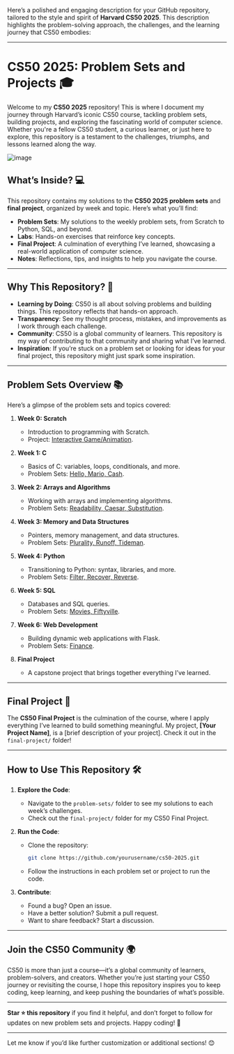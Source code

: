 Here’s a polished and engaging description for your GitHub repository, tailored to the style and spirit of **Harvard CS50 2025**. This description highlights the problem-solving approach, the challenges, and the learning journey that CS50 embodies:

---

# **CS50 2025: Problem Sets and Projects** 🎓

Welcome to my **CS50 2025** repository! This is where I document my journey through Harvard’s iconic CS50 course, tackling problem sets, building projects, and exploring the fascinating world of computer science. Whether you're a fellow CS50 student, a curious learner, or just here to explore, this repository is a testament to the challenges, triumphs, and lessons learned along the way.

![image](https://github.com/user-attachments/assets/4c098a81-269a-4eea-9685-872f0b917753)


## **What’s Inside?** 💻

This repository contains my solutions to the **CS50 2025 problem sets** and **final project**, organized by week and topic. Here’s what you’ll find:

- **Problem Sets**: My solutions to the weekly problem sets, from Scratch to Python, SQL, and beyond.
- **Labs**: Hands-on exercises that reinforce key concepts.
- **Final Project**: A culmination of everything I’ve learned, showcasing a real-world application of computer science.
- **Notes**: Reflections, tips, and insights to help you navigate the course.

---

## **Why This Repository?** 🌟

- **Learning by Doing**: CS50 is all about solving problems and building things. This repository reflects that hands-on approach.
- **Transparency**: See my thought process, mistakes, and improvements as I work through each challenge.
- **Community**: CS50 is a global community of learners. This repository is my way of contributing to that community and sharing what I’ve learned.
- **Inspiration**: If you’re stuck on a problem set or looking for ideas for your final project, this repository might just spark some inspiration.

---

## **Problem Sets Overview** 📚

Here’s a glimpse of the problem sets and topics covered:

1. **Week 0: Scratch**  
   - Introduction to programming with Scratch.  
   - Project: [Interactive Game/Animation](#).

2. **Week 1: C**  
   - Basics of C: variables, loops, conditionals, and more.  
   - Problem Sets: [Hello, Mario, Cash](#).

3. **Week 2: Arrays and Algorithms**  
   - Working with arrays and implementing algorithms.  
   - Problem Sets: [Readability, Caesar, Substitution](#).

4. **Week 3: Memory and Data Structures**  
   - Pointers, memory management, and data structures.  
   - Problem Sets: [Plurality, Runoff, Tideman](#).

5. **Week 4: Python**  
   - Transitioning to Python: syntax, libraries, and more.  
   - Problem Sets: [Filter, Recover, Reverse](#).

6. **Week 5: SQL**  
   - Databases and SQL queries.  
   - Problem Sets: [Movies, Fiftyville](#).

7. **Week 6: Web Development**  
   - Building dynamic web applications with Flask.  
   - Problem Sets: [Finance](#).

8. **Final Project**  
   - A capstone project that brings together everything I’ve learned.  

---

## **Final Project** 🚀

The **CS50 Final Project** is the culmination of the course, where I apply everything I’ve learned to build something meaningful. My project, **[Your Project Name]**, is a [brief description of your project]. Check it out in the `final-project/` folder!

---

## **How to Use This Repository** 🛠️

1. **Explore the Code**:
   - Navigate to the `problem-sets/` folder to see my solutions to each week’s challenges.
   - Check out the `final-project/` folder for my CS50 Final Project.

2. **Run the Code**:
   - Clone the repository:
     ```bash
     git clone https://github.com/yourusername/cs50-2025.git
     ```
   - Follow the instructions in each problem set or project to run the code.

3. **Contribute**:
   - Found a bug? Open an issue.
   - Have a better solution? Submit a pull request.
   - Want to share feedback? Start a discussion.

---

## **Join the CS50 Community** 🌍

CS50 is more than just a course—it’s a global community of learners, problem-solvers, and creators. Whether you’re just starting your CS50 journey or revisiting the course, I hope this repository inspires you to keep coding, keep learning, and keep pushing the boundaries of what’s possible.

---

**Star ⭐ this repository** if you find it helpful, and don’t forget to follow for updates on new problem sets and projects. Happy coding! 🚀

---

Let me know if you’d like further customization or additional sections! 😊
